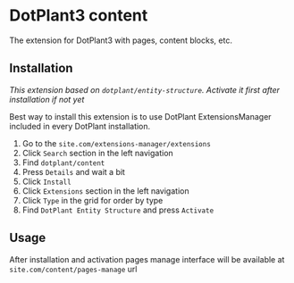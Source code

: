 DotPlant3 content
=================

The extension for DotPlant3 with pages, content blocks, etc.

## Installation

*This extension based on `dotplant/entity-structure`. Activate it first after installation if not yet* 

Best way to install this extension is to use DotPlant ExtensionsManager included in every DotPlant installation.

1. Go to the `site.com/extensions-manager/extensions`
2. Click `Search` section in the left navigation
3. Find `dotplant/content`
4. Press `Details` and wait a bit
5. Click `Install`
6. Click `Extensions` section in the left navigation
7. Click `Type` in the grid for order by type
8. Find `DotPlant Entity Structure` and press `Activate`


Usage
-----
After installation and activation pages manage interface will be available at `site.com/content/pages-manage` url  
